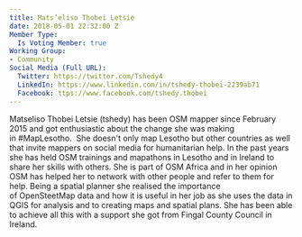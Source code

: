 ```yaml
---
title: Mats’eliso Thobei Letsie
date: 2018-05-01 22:32:00 Z
Member Type:
  Is Voting Member: true
Working Group:
- Community
Social Media (Full URL):
  Twitter: https://twitter.com/Tshedy4
  LinkedIn: https://www.linkedin.com/in/tshedy-thobei-2239ab71
  Facebook: ttps://www.facebook.com/tshedy.thobei
---
```


Matseliso Thobei Letsie (tshedy) has been OSM mapper since February 2015 and got enthusiastic about the change she was making in #MapLesotho.  She doesn't only map Lesotho but other countries as well that invite mappers on social media for humanitarian help. In the past years she has held OSM trainings and mapathons in Lesotho and in Ireland to share her skills with others. She is part of OSM Africa and in her opinion OSM has helped her to network with other people and refer to them for help.
Being a spatial planner she realised the importance of OpenSteetMap data and how it is useful in her job as she uses the data in QGIS for analysis and to creating maps and spatial plans. She has been able to achieve all this with a support she got from Fingal County Council in Ireland. 
